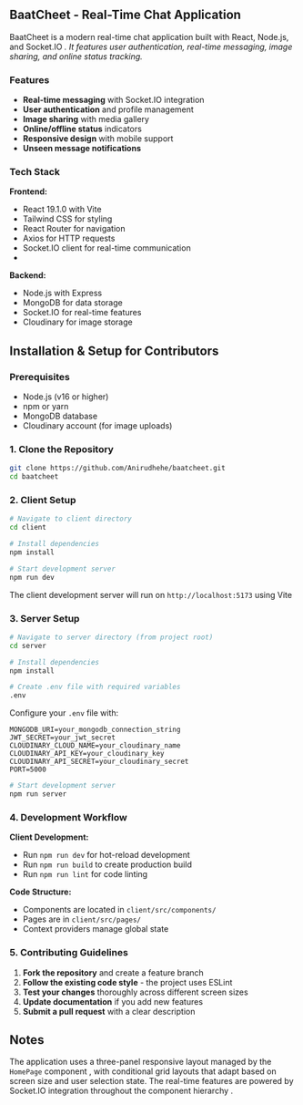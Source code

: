 ## BaatCheet - Real-Time Chat Application

BaatCheet is a modern real-time chat application built with React, Node.js, and Socket.IO <cite/>. It features user authentication, real-time messaging, image sharing, and online status tracking.

### Features

- **Real-time messaging** with Socket.IO integration 
- **User authentication** and profile management 
- **Image sharing** with media gallery 
- **Online/offline status** indicators
- **Responsive design** with mobile support 
- **Unseen message notifications**

### Tech Stack

**Frontend:**
- React 19.1.0 with Vite
- Tailwind CSS for styling 
- React Router for navigation 
- Axios for HTTP requests
- Socket.IO client for real-time communication
- 
**Backend:**
- Node.js with Express
- MongoDB for data storage
- Socket.IO for real-time features
- Cloudinary for image storage

## Installation & Setup for Contributors

### Prerequisites

- Node.js (v16 or higher)
- npm or yarn
- MongoDB database
- Cloudinary account (for image uploads)

### 1. Clone the Repository

```bash
git clone https://github.com/Anirudhehe/baatcheet.git
cd baatcheet
```

### 2. Client Setup

```bash
# Navigate to client directory
cd client

# Install dependencies
npm install

# Start development server
npm run dev
```

The client development server will run on `http://localhost:5173` using Vite

### 3. Server Setup

```bash
# Navigate to server directory (from project root)
cd server

# Install dependencies
npm install

# Create .env file with required variables
.env
```

Configure your `.env` file with:
```
MONGODB_URI=your_mongodb_connection_string
JWT_SECRET=your_jwt_secret
CLOUDINARY_CLOUD_NAME=your_cloudinary_name
CLOUDINARY_API_KEY=your_cloudinary_key
CLOUDINARY_API_SECRET=your_cloudinary_secret
PORT=5000
```

```bash
# Start development server
npm run server
```

### 4. Development Workflow

**Client Development:**
- Run `npm run dev` for hot-reload development 
- Run `npm run build` to create production build 
- Run `npm run lint` for code linting 

**Code Structure:**
- Components are located in `client/src/components/`
- Pages are in `client/src/pages/` 
- Context providers manage global state 

### 5. Contributing Guidelines

1. **Fork the repository** and create a feature branch
2. **Follow the existing code style** - the project uses ESLint 
3. **Test your changes** thoroughly across different screen sizes
4. **Update documentation** if you add new features
5. **Submit a pull request** with a clear description

## Notes

The application uses a three-panel responsive layout managed by the `HomePage` component  , with conditional grid layouts that adapt based on screen size and user selection state. The real-time features are powered by Socket.IO integration throughout the component hierarchy .
